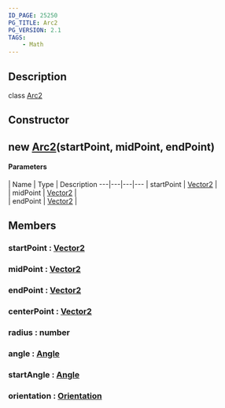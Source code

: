 ```yaml
---
ID_PAGE: 25250
PG_TITLE: Arc2
PG_VERSION: 2.1
TAGS:
    - Math
---
```

## Description

class [Arc2](/classes/2.3/Arc2)



## Constructor

## new [Arc2](/classes/2.3/Arc2)(startPoint, midPoint, endPoint)



#### Parameters
 | Name | Type | Description
---|---|---|---
 | startPoint | [Vector2](/classes/2.3/Vector2) |   
 | midPoint | [Vector2](/classes/2.3/Vector2) |   
 | endPoint | [Vector2](/classes/2.3/Vector2) |   
## Members

### startPoint : [Vector2](/classes/2.3/Vector2)



### midPoint : [Vector2](/classes/2.3/Vector2)



### endPoint : [Vector2](/classes/2.3/Vector2)



### centerPoint : [Vector2](/classes/2.3/Vector2)



### radius : number



### angle : [Angle](/classes/2.3/Angle)



### startAngle : [Angle](/classes/2.3/Angle)



### orientation : [Orientation](/classes/2.3/Orientation)



